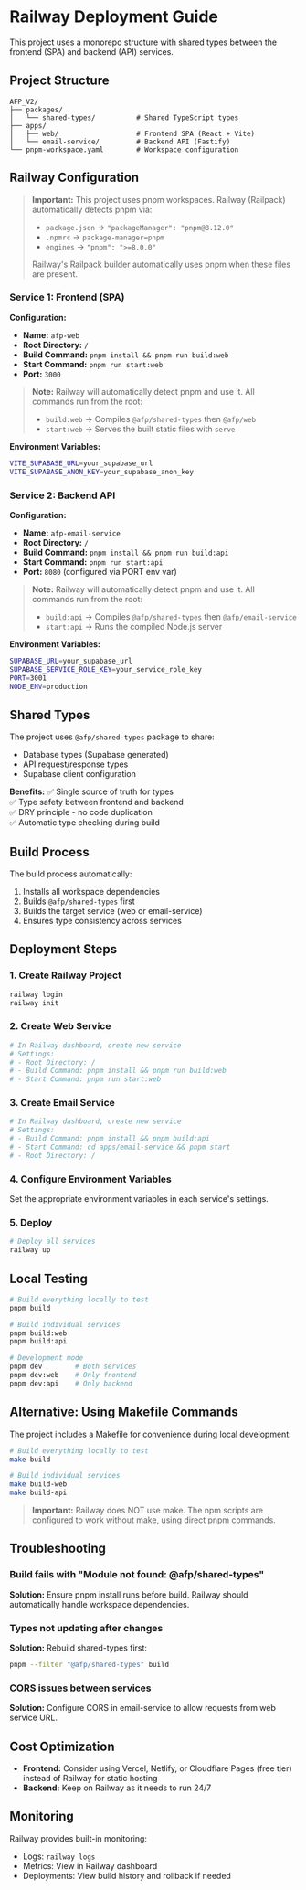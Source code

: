 # Railway Deployment Guide

This project uses a monorepo structure with shared types between the frontend (SPA) and backend (API) services.

## Project Structure

```
AFP_V2/
├── packages/
│   └── shared-types/          # Shared TypeScript types
├── apps/
│   ├── web/                   # Frontend SPA (React + Vite)
│   └── email-service/         # Backend API (Fastify)
└── pnpm-workspace.yaml        # Workspace configuration
```

## Railway Configuration

> **Important:** This project uses pnpm workspaces. Railway (Railpack) automatically detects pnpm via:
> - `package.json` → `"packageManager": "pnpm@8.12.0"`
> - `.npmrc` → `package-manager=pnpm`
> - `engines` → `"pnpm": ">=8.0.0"`
>
> Railway's Railpack builder automatically uses pnpm when these files are present.

### Service 1: Frontend (SPA)

**Configuration:**
- **Name:** `afp-web`
- **Root Directory:** `/`
- **Build Command:** `pnpm install && pnpm run build:web`
- **Start Command:** `pnpm run start:web`
- **Port:** `3000`

> **Note:** Railway will automatically detect pnpm and use it. All commands run from the root:
> - `build:web` → Compiles `@afp/shared-types` then `@afp/web`
> - `start:web` → Serves the built static files with `serve`

**Environment Variables:**
```bash
VITE_SUPABASE_URL=your_supabase_url
VITE_SUPABASE_ANON_KEY=your_supabase_anon_key
```

### Service 2: Backend API

**Configuration:**
- **Name:** `afp-email-service`
- **Root Directory:** `/`
- **Build Command:** `pnpm install && pnpm run build:api`
- **Start Command:** `pnpm run start:api`
- **Port:** `8080` (configured via PORT env var)

> **Note:** Railway will automatically detect pnpm and use it. All commands run from the root:
> - `build:api` → Compiles `@afp/shared-types` then `@afp/email-service`
> - `start:api` → Runs the compiled Node.js server

**Environment Variables:**
```bash
SUPABASE_URL=your_supabase_url
SUPABASE_SERVICE_ROLE_KEY=your_service_role_key
PORT=3001
NODE_ENV=production
```

## Shared Types

The project uses `@afp/shared-types` package to share:
- Database types (Supabase generated)
- API request/response types
- Supabase client configuration

**Benefits:**
✅ Single source of truth for types  
✅ Type safety between frontend and backend  
✅ DRY principle - no code duplication  
✅ Automatic type checking during build  

## Build Process

The build process automatically:
1. Installs all workspace dependencies
2. Builds `@afp/shared-types` first
3. Builds the target service (web or email-service)
4. Ensures type consistency across services

## Deployment Steps

### 1. Create Railway Project

```bash
railway login
railway init
```

### 2. Create Web Service

```bash
# In Railway dashboard, create new service
# Settings:
# - Root Directory: /
# - Build Command: pnpm install && pnpm run build:web
# - Start Command: pnpm run start:web
```

### 3. Create Email Service

```bash
# In Railway dashboard, create new service
# Settings:
# - Build Command: pnpm install && pnpm build:api
# - Start Command: cd apps/email-service && pnpm start
# - Root Directory: /
```

### 4. Configure Environment Variables

Set the appropriate environment variables in each service's settings.

### 5. Deploy

```bash
# Deploy all services
railway up
```

## Local Testing

```bash
# Build everything locally to test
pnpm build

# Build individual services
pnpm build:web
pnpm build:api

# Development mode
pnpm dev        # Both services
pnpm dev:web    # Only frontend
pnpm dev:api    # Only backend
```

## Alternative: Using Makefile Commands

The project includes a Makefile for convenience during local development:

```bash
# Build everything locally to test
make build

# Build individual services
make build-web
make build-api
```

> **Important:** Railway does NOT use make. The npm scripts are configured to work without make, using direct pnpm commands.

## Troubleshooting

### Build fails with "Module not found: @afp/shared-types"

**Solution:** Ensure pnpm install runs before build. Railway should automatically handle workspace dependencies.

### Types not updating after changes

**Solution:** Rebuild shared-types first:
```bash
pnpm --filter "@afp/shared-types" build
```

### CORS issues between services

**Solution:** Configure CORS in email-service to allow requests from web service URL.

## Cost Optimization

- **Frontend:** Consider using Vercel, Netlify, or Cloudflare Pages (free tier) instead of Railway for static hosting
- **Backend:** Keep on Railway as it needs to run 24/7

## Monitoring

Railway provides built-in monitoring:
- Logs: `railway logs`
- Metrics: View in Railway dashboard
- Deployments: View build history and rollback if needed

